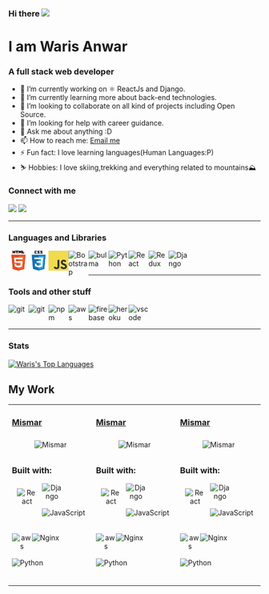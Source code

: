 ### Hi there <img src="https://github.com/TheDudeThatCode/TheDudeThatCode/blob/master/Assets/Hi.gif" width="29px">
# I am Waris Anwar
### A full stack web developer


- 🔭 I’m currently working on ⚛ ReactJs and Django.
- 🌱 I’m currently learning more about back-end technologies.
- 👯 I’m looking to collaborate on all kind of projects including Open Source.
- 🤔 I’m looking for help with career guidance.
- 💬 Ask me about anything :D
- 📫 How to reach me: [Email me](mailto:warismir07@gmail.com)
- ⚡ Fun fact: I love learning languages(Human Languages:P)
- ⛷ Hobbies: I love skiing,trekking and everything related to mountains⛰

### Connect with me

[<img height="30" src="https://img.shields.io/badge/twitter-%231DA1F2.svg?&style=for-the-badge&logo=twitter&logoColor=white" />][Twitter]
[<img height="30" src="https://img.shields.io/badge/linkedin-%230077B5.svg?&style=for-the-badge&logo=linkedin&logoColor=white" />][LinkedIn]
<br />
<hr />

### Languages and Libraries

<img align="left" alt="HTML5" width="40px" src="https://raw.githubusercontent.com/github/explore/80688e429a7d4ef2fca1e82350fe8e3517d3494d/topics/html/html.png" />
<img align="left" alt="CSS3" width="40px" src="https://raw.githubusercontent.com/github/explore/80688e429a7d4ef2fca1e82350fe8e3517d3494d/topics/css/css.png" />
<img align="left" alt="JS" width="40px" src="https://raw.githubusercontent.com/github/explore/80688e429a7d4ef2fca1e82350fe8e3517d3494d/topics/javascript/javascript.png" />
<img align="left" alt="Bootstrap" width="40px" src="https://www.vectorlogo.zone/logos/getbootstrap/getbootstrap-icon.svg" />
<img align="left" alt="bulma" width="40px" src="https://raw.githubusercontent.com/gilbarbara/logos/master/logos/bulma.svg" />
<img align="left" alt="Python" width="40px" src="https://www.vectorlogo.zone/logos/python/python-icon.svg" />
<img align="left" alt="React" width="40px" src="https://www.vectorlogo.zone/logos/reactjs/reactjs-icon.svg" />
<img align="left" alt="Redux" width="40px" src="https://raw.githubusercontent.com/prplx/svg-logos/master/svg/redux.svg" />
<img align="left" alt="Django" width="40px" src="https://www.vectorlogo.zone/logos/djangoproject/djangoproject-ar21.svg" />
<br />
<br />
<hr />

### Tools and other stuff

<img align="left" alt="git" width="40px" src="https://www.vectorlogo.zone/logos/git-scm/git-scm-icon.svg" />
<img align="left" alt="git" width="40px" src="https://www.vectorlogo.zone/logos/github/github-icon.svg" />
<img align="left" alt="npm" width="40px" src="https://www.vectorlogo.zone/logos/npmjs/npmjs-icon.svg" />
<img align="left" alt="aws" width="40px" src="https://www.vectorlogo.zone/logos/amazon_aws/amazon_aws-ar21.svg" />
<img align="left" alt="firebase" width="40px" src="https://www.vectorlogo.zone/logos/firebase/firebase-icon.svg" />
<img align="left" alt="heroku" width="40px" src="https://www.vectorlogo.zone/logos/heroku/heroku-icon.svg" />
<img align="left" alt="vscode" width="40px" src="https://www.vectorlogo.zone/logos/visualstudio_code/visualstudio_code-icon.svg" />
<br />
<br />
<hr />

### Stats
<a href="#stats">
  <img align="center" alt="Waris's Top Languages" src="https://github-readme-stats.vercel.app/api/top-langs/?username=warisanwar&layout=compact" />
</a>

## My Work 
<table>
  <tr>
    <td valign="top" width="33%">

### [Mismar]
<div align="center">  
<img style="margin: 10px" src="https://media.giphy.com/media/MZwEbkiz4TIg69bti4/giphy.gif" alt="Mismar"  /> 
</div>

### Built with:

<div align="center">
<img align="left" style="margin: 10px"alt="React" width="40px" src="https://www.vectorlogo.zone/logos/reactjs/reactjs-icon.svg" height="50"/>
<img align="left" alt="Django" width="40px" src="https://www.vectorlogo.zone/logos/djangoproject/djangoproject-ar21.svg" height="50" />
<img align="left" src="https://profilinator.rishav.dev/skills-assets/javascript-original.svg" alt="JavaScript" height="50" />
<img align="left" alt="aws" width="40px" src="https://www.vectorlogo.zone/logos/amazon_aws/amazon_aws-ar21.svg" height="50" />
<img align="left" src="https://profilinator.rishav.dev/skills-assets/nginx-original.svg" alt="Nginx" height="50" />  
<img align="left" src="https://profilinator.rishav.dev/skills-assets/python-original.svg" alt="Python" height="50" />  
                                                                                                                          
</div>
</td>

<td valign="top" width="33%">

### [Mismar]
<div align="center">  
<img style="margin: 10px" src="https://media.giphy.com/media/MZwEbkiz4TIg69bti4/giphy.gif" alt="Mismar"  /> 
</div>

### Built with:

<div align="center">
<img align="left" style="margin: 10px"alt="React" width="40px" src="https://www.vectorlogo.zone/logos/reactjs/reactjs-icon.svg" height="50"/>
<img align="left" alt="Django" width="40px" src="https://www.vectorlogo.zone/logos/djangoproject/djangoproject-ar21.svg" height="50" />
<img align="left" src="https://profilinator.rishav.dev/skills-assets/javascript-original.svg" alt="JavaScript" height="50" />
<img align="left" alt="aws" width="40px" src="https://www.vectorlogo.zone/logos/amazon_aws/amazon_aws-ar21.svg" height="50" />
<img align="left" src="https://profilinator.rishav.dev/skills-assets/nginx-original.svg" alt="Nginx" height="50" />  
<img align="left" src="https://profilinator.rishav.dev/skills-assets/python-original.svg" alt="Python" height="50" />  
</div>
</td>

<td valign="top" width="33%">

### [Mismar]
<div align="center">  
<img style="margin: 10px" src="https://media.giphy.com/media/MZwEbkiz4TIg69bti4/giphy.gif" alt="Mismar"  /> 
</div>

### Built with:

<div align="center">
<img align="left" style="margin: 10px"alt="React" width="40px" src="https://www.vectorlogo.zone/logos/reactjs/reactjs-icon.svg" height="50"/>
<img align="left" alt="Django" width="40px" src="https://www.vectorlogo.zone/logos/djangoproject/djangoproject-ar21.svg" height="50" />
<img align="left" src="https://profilinator.rishav.dev/skills-assets/javascript-original.svg" alt="JavaScript" height="50" />
<img align="left" alt="aws" width="40px" src="https://www.vectorlogo.zone/logos/amazon_aws/amazon_aws-ar21.svg" height="50" />
<img align="left" src="https://profilinator.rishav.dev/skills-assets/nginx-original.svg" alt="Nginx" height="50" />  
<img align="left" src="https://profilinator.rishav.dev/skills-assets/python-original.svg" alt="Python" height="50" />  
</div>

</td>
</tr>
</table>  

<br/>  





[Twitter]: https://twitter.com/warisanwarmir
[LinkedIn]: https://www.linkedin.com/in/warisanwar/
[Mismar]: https://mismar.com/
